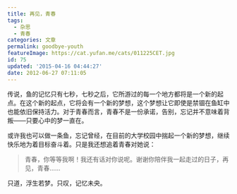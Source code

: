 ```yaml
---
title: 再见，青春
tags:
  - 杂思
  - 青春
categories: 文章
permalink: goodbye-youth
featureImage: https://cat.yufan.me/cats/011225CET.jpg
id: 75
updated: '2015-04-16 04:44:27'
date: 2012-06-27 07:11:05
---
```


传说，鱼的记忆只有七秒，七秒之后，它所游过的每一个地方都将是一个新的起点。在这个新的起点，它将会有一个新的梦想，这个梦想让它即使是禁锢在鱼缸中也能依旧保持活力。对于青春而言，青春不是一份承诺，告别，忘记并不意味着背叛——只要心中的梦一直在。

<!--more-->

或许我也可以做一条鱼，忘记曾经，在目前的大学校园中揣起一个新的梦想，继续快乐地为着目标奋斗着。只是我还想追着青春对她说：

>青春，你等等我啊！我还有话对你说呢。谢谢你陪伴我一起走过的日子，再见，青春……

只道，浮生若梦。只叹，记忆未央。
